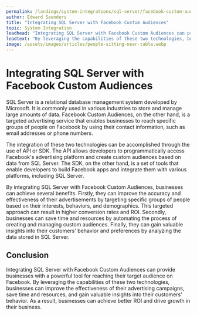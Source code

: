 ```yaml
---
permalink: /landings/system-integrations/sql-server/facebook-custom-audiences
author: Edward Saunders
title: "Integrating SQL Server with Facebook Custom Audiences"
topic: System Integration
leadhead: "Integrating SQL Server with Facebook Custom Audiences can provide businesses with a powerful tool for reaching their target audience on Facebook"
leadtext: "By leveraging the capabilities of these two technologies, businesses can improve the effectiveness of their advertising campaigns, save time and resources, and gain valuable insights into their customers' behavior. As a result, businesses can achieve better ROI and drive growth in their business."
image: /assets/images/articles/people-sitting-near-table.webp
---
```

<div class="arttext">	<h1>Integrating SQL Server with Facebook Custom Audiences</h1>
	<p>SQL Server is a relational database management system developed by Microsoft. It is commonly used in various industries to store and manage large amounts of data. Facebook Custom Audiences, on the other hand, is a targeted advertising service that enables businesses to reach specific groups of people on Facebook by using their contact information, such as email addresses or phone numbers.</p>
	<p>The integration of these two technologies can be accomplished through the use of API or SDK. The API allows developers to programmatically access Facebook's advertising platform and create custom audiences based on data from SQL Server. The SDK, on the other hand, is a set of tools that enable developers to build Facebook apps and integrate them with various platforms, including SQL Server.</p>
	<p>By integrating SQL Server with Facebook Custom Audiences, businesses can achieve several benefits. Firstly, they can improve the accuracy and effectiveness of their advertisements by targeting specific groups of people based on their interests, behaviors, and demographics. This targeted approach can result in higher conversion rates and ROI. Secondly, businesses can save time and resources by automating the process of creating and managing custom audiences. Finally, they can gain valuable insights into their customers' behavior and preferences by analyzing the data stored in SQL Server.</p>
	<h2>Conclusion</h2>
	<p>Integrating SQL Server with Facebook Custom Audiences can provide businesses with a powerful tool for reaching their target audience on Facebook. By leveraging the capabilities of these two technologies, businesses can improve the effectiveness of their advertising campaigns, save time and resources, and gain valuable insights into their customers' behavior. As a result, businesses can achieve better ROI and drive growth in their business.</p>
</div>